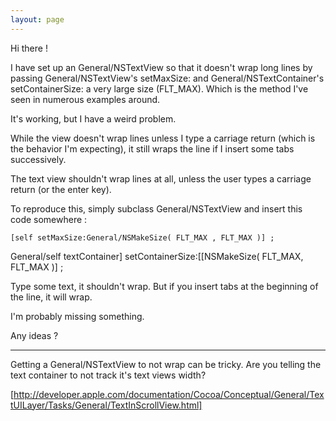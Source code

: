 ```yaml
---
layout: page
---
```


Hi there !

I have set up an General/NSTextView so that it doesn't wrap long lines by passing General/NSTextView's setMaxSize: and General/NSTextContainer's setContainerSize: a very large size (FLT_MAX). Which is the method I've seen in numerous examples around.

It's working, but I have a weird problem.

While the view doesn't wrap lines unless I type a carriage return (which is the behavior I'm expecting), it still wraps the line if I insert some tabs successively.

The text view shouldn't wrap lines at all, unless the user types a carriage return (or the enter key).

To reproduce this, simply subclass General/NSTextView and insert this code somewhere :

    [self setMaxSize:General/NSMakeSize( FLT_MAX , FLT_MAX )] ;
		
General/self textContainer] setContainerSize:[[NSMakeSize( FLT_MAX, FLT_MAX )] ;


Type some text, it shouldn't wrap. But if you insert tabs at the beginning of the line, it will wrap.

I'm probably missing something.

Any ideas ?

----

Getting a General/NSTextView to not wrap can be tricky. Are you telling the  text container to not track it's text views width?

[http://developer.apple.com/documentation/Cocoa/Conceptual/General/TextUILayer/Tasks/General/TextInScrollView.html]